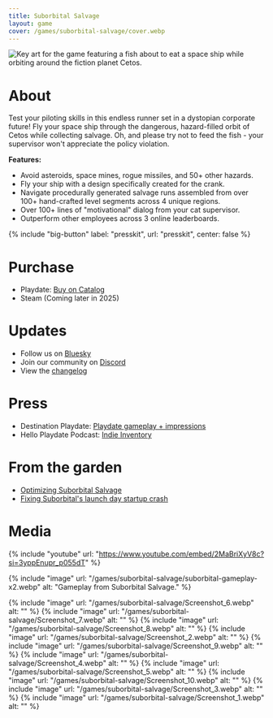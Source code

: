 ```yaml
---
title: Suborbital Salvage
layout: game
cover: /games/suborbital-salvage/cover.webp
---
```


![Key art for the game featuring a fish about to eat a space ship while orbiting around the fiction planet Cetos.](/games/suborbital-salvage/cover.webp)

<!-- > Greetings Applicant,
> 
> On behalf of Suborbital Salvage Ltd., I am pleased to offer you the position of Salvage Pilot! You start immediately, with no benefits. If you survive training, you'll be generously offered an hourly salary.
> 
> You will be required to:
> - Avoid asteroids, space mines, rogue missiles, and 50+ other hazards.
> - Collect salvage. No you can't keep it.
> - Not crash your multi-million dollar spaceship.
> - Refrain from feeding the giant space fish.
> 
> Cheers,  
> Your new supervisor -->

# About
Test your piloting skills in this endless runner set in a dystopian corporate future! Fly your space ship through the dangerous, hazard-filled orbit of Cetos while collecting salvage. Oh, and please try not to feed the fish - your supervisor won't appreciate the policy violation.

__Features:__
- Avoid asteroids, space mines, rogue missiles, and 50+ other hazards.
- Fly your ship with a design specifically created for the crank.
- Navigate procedurally generated salvage runs assembled from over 100+ hand-crafted level segments across 4 unique regions.
- Over 100+ lines of "motivational" dialog from your cat supervisor.
- Outperform other employees across 3 online leaderboards.

{% include "big-button" label: "presskit", url: "presskit", center: false %}

# Purchase
- Playdate: [Buy on Catalog](https://play.date/games/suborbital-salvage)
- Steam (Coming later in 2025)

# Updates
- Follow us on [Bluesky](https://bsky.app/profile/gamesrightmeow.com)
- Join our community on [Discord](https://discord.gg/JzUz6ArETJ)
- View the [changelog](changelog/)

# Press
- Destination Playdate: [Playdate gameplay + impressions](https://www.youtube.com/watch?v=-MePhXlTPrk)
- Hello Playdate Podcast: [Indie Inventory](https://sites.libsyn.com/412607/top-10-games-of-2024)

# From the garden
- [Optimizing Suborbital Salvage](/garden/02a8564b90d94d25856783ec776650f2)
- [Fixing Suborbital's launch day startup crash](/garden/df592b7a386044bc8f1f83213094cc85)

# Media
{% include "youtube" url: "https://www.youtube.com/embed/2MaBriXyV8c?si=3yppEnupr_p055dT" %}

{% include "image" url: "/games/suborbital-salvage/suborbital-gameplay-x2.webp" alt: "Gameplay from Suborbital Salvage." %}

{% include "image" url: "/games/suborbital-salvage/Screenshot_6.webp" alt: "" %}
{% include "image" url: "/games/suborbital-salvage/Screenshot_7.webp" alt: "" %}
{% include "image" url: "/games/suborbital-salvage/Screenshot_8.webp" alt: "" %}
{% include "image" url: "/games/suborbital-salvage/Screenshot_2.webp" alt: "" %}
{% include "image" url: "/games/suborbital-salvage/Screenshot_9.webp" alt: "" %}
{% include "image" url: "/games/suborbital-salvage/Screenshot_4.webp" alt: "" %}
{% include "image" url: "/games/suborbital-salvage/Screenshot_5.webp" alt: "" %}
{% include "image" url: "/games/suborbital-salvage/Screenshot_10.webp" alt: "" %}
{% include "image" url: "/games/suborbital-salvage/Screenshot_3.webp" alt: "" %}
{% include "image" url: "/games/suborbital-salvage/Screenshot_1.webp" alt: "" %}

